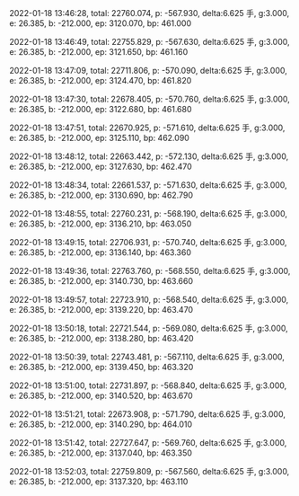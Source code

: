 2022-01-18 13:46:28, total: 22760.074, p: -567.930, delta:6.625 手, g:3.000, e: 26.385, b: -212.000, ep: 3120.070, bp: 461.000

2022-01-18 13:46:49, total: 22755.829, p: -567.630, delta:6.625 手, g:3.000, e: 26.385, b: -212.000, ep: 3121.650, bp: 461.160

2022-01-18 13:47:09, total: 22711.806, p: -570.090, delta:6.625 手, g:3.000, e: 26.385, b: -212.000, ep: 3124.470, bp: 461.820

2022-01-18 13:47:30, total: 22678.405, p: -570.760, delta:6.625 手, g:3.000, e: 26.385, b: -212.000, ep: 3122.680, bp: 461.680

2022-01-18 13:47:51, total: 22670.925, p: -571.610, delta:6.625 手, g:3.000, e: 26.385, b: -212.000, ep: 3125.110, bp: 462.090

2022-01-18 13:48:12, total: 22663.442, p: -572.130, delta:6.625 手, g:3.000, e: 26.385, b: -212.000, ep: 3127.630, bp: 462.470

2022-01-18 13:48:34, total: 22661.537, p: -571.630, delta:6.625 手, g:3.000, e: 26.385, b: -212.000, ep: 3130.690, bp: 462.790

2022-01-18 13:48:55, total: 22760.231, p: -568.190, delta:6.625 手, g:3.000, e: 26.385, b: -212.000, ep: 3136.210, bp: 463.050

2022-01-18 13:49:15, total: 22706.931, p: -570.740, delta:6.625 手, g:3.000, e: 26.385, b: -212.000, ep: 3136.140, bp: 463.360

2022-01-18 13:49:36, total: 22763.760, p: -568.550, delta:6.625 手, g:3.000, e: 26.385, b: -212.000, ep: 3140.730, bp: 463.660

2022-01-18 13:49:57, total: 22723.910, p: -568.540, delta:6.625 手, g:3.000, e: 26.385, b: -212.000, ep: 3139.220, bp: 463.470

2022-01-18 13:50:18, total: 22721.544, p: -569.080, delta:6.625 手, g:3.000, e: 26.385, b: -212.000, ep: 3138.280, bp: 463.420

2022-01-18 13:50:39, total: 22743.481, p: -567.110, delta:6.625 手, g:3.000, e: 26.385, b: -212.000, ep: 3139.450, bp: 463.320

2022-01-18 13:51:00, total: 22731.897, p: -568.840, delta:6.625 手, g:3.000, e: 26.385, b: -212.000, ep: 3140.520, bp: 463.670

2022-01-18 13:51:21, total: 22673.908, p: -571.790, delta:6.625 手, g:3.000, e: 26.385, b: -212.000, ep: 3140.290, bp: 464.010

2022-01-18 13:51:42, total: 22727.647, p: -569.760, delta:6.625 手, g:3.000, e: 26.385, b: -212.000, ep: 3137.040, bp: 463.350

2022-01-18 13:52:03, total: 22759.809, p: -567.560, delta:6.625 手, g:3.000, e: 26.385, b: -212.000, ep: 3137.320, bp: 463.110